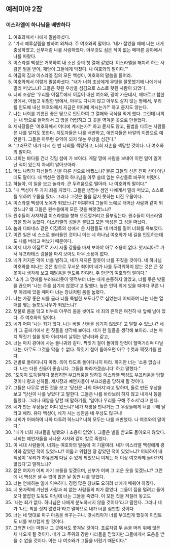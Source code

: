 ## 예레미야 2장

### 이스라엘이 하나님을 배반하다
1. 여호와께서 나에게 말씀하셨다.
2. "가서 예루살렘을 향하여 외쳐라. 주 여호와의 말이다. '네가 젊었을 때에 너는 내게 충성하였고, 신부처럼 나를 사랑하였다. 아무것도 심은 적이 없는 메마른 광야에서 나를 따랐다.
3. 이스라엘 백성은 거룩하여 내 소산 중의 첫 열매 같았다. 이스라엘을 해치려 하는 사람은 벌을 받아, 재앙이 그들에게 닥쳤다. 나 여호와의 말이다.'"
4. 야곱의 집과 이스라엘 집의 모든 백성아, 여호와의 말씀을 들어라.
5. 여호와께서 이렇게 말씀하셨다. "내가 너희 조상에게 무엇을 잘못했기에 나에게서 멀리 떠났느냐? 그들은 헛된 우상을 섬김으로 스스로 헛된 사람이 되었다.
6. 너희 조상은 '우리를 이집트에서 이끌어 내신 여호와, 광야 가운데서, 메마르고 험한 땅에서, 어둡고 위험한 땅에서, 아무도 다니지 않고 아무도 살지 않는 땅에서, 우리를 인도해 내신 여호와께서 지금은 어디에 계시는가?' 하고 묻지도 않는다.
7. 나는 너희를 기름진 좋은 땅으로 인도하여 그 열매와 곡식을 먹게 했다. 그런데 너희는 내 땅으로 들어와서 그 땅을 더럽히고 그 곳을 역겨운 곳으로 만들었다.
8. 제사장들은 '여호와께서 어디에 계시는가?' 하고 묻지도 않고, 율법을 다루는 사람들은 나를 알지도 못한다. 지도자들은 나를 배반하고, 예언자들은 바알의 이름으로 예언한다. 그들은 아무런 유익이 되지 않는 우상을 섬긴다."
9. "그러므로 내가 다시 한 번 너희를 책망하고, 너희 자손을 책망할 것이다. 나 여호와의 말이다.
10. 너희는 바다를 건너 깃딤 섬에 가 보아라. 게달 땅에 사람을 보내어 이런 일이 일어난 적이 있는지 자세히 알아보아라.
11. 어느 나라가 자신들의 신을 다른 신으로 바꿨느냐? 물론 그들의 신은 진짜 신이 아닌데도 말이다. 내 백성은 영광의 하나님을 아무 쓸데 없는 우상들로 바꾸어 버렸다.
12. 하늘아, 이 일을 보고 놀라라. 큰 두려움으로 떨어라. 나 여호와의 말이다."
13. "내 백성이 두 가지 죄를 지었다. 그들은 생명수 샘인 나에게서 멀리 떠났고, 스스로를 위하여 우물을 팠다. 그러나 그것은 물을 담지 못하는 터진 우물이다.
14. 이스라엘 백성이 노예가 되었느냐? 어찌하여 그들이 노예로 태어난 사람과 같이 되었느냐? 왜 그들은 원수들에게 모든 것을 빼앗겼느냐?
15. 원수들이 사자처럼 이스라엘을 향해 으르렁거리고 울부짖는다. 원수들이 이스라엘 땅을 망쳐 놓았다. 이스라엘의 성들은 불탔고 모든 백성은 그 성을 떠났다.
16. 놉과 다바네스 같은 이집트의 성에서 온 사람들도 네 머리를 밀어 너희를 욕보였다.
17. 이런 일은 네 스스로 불러들인 것이니 이는 네 하나님 여호와가 네 길을 인도하는데도 나를 버리고 떠났기 때문이다.
18. 이제 네가 이집트로 가서 시홀 강물을 마셔 보아야 아무 소용이 없다. 앗시리아로 가서 유프라테스 강물을 마셔 보아도 아무 소용이 없다.
19. 네가 저지른 악이 너를 벌하고, 네가 저지른 잘못이 너를 꾸짖을 것이다. 네 하나님 여호와를 떠나는 것은 참으로 무서운 죄이며 네가 나를 두려워하지 않는 것은 큰 잘못이니 생각해 보고 깨달음을 얻도록 하여라. 주 만군의 여호와의 말이다."
20. "소가 그 멍에를 부러뜨리듯이 옛적부터 너는 내게 순종하지 않았고, 너를 묶은 밧줄을 끊으며 '나는 주를 섬기지 않겠다'고 말했다. 높은 언덕 위에 있을 때마다 푸른 나무 아래에 있을 때마다 너는 창녀처럼 몸을 눕혔다.
21. 나는 가장 좋은 씨를 골라 너를 특별한 포도나무로 심었는데 어찌하여 너는 나쁜 열매를 맺는 들포도나무가 되었느냐?
22. 잿물로 몸을 닦고 비누로 아무리 몸을 씻어도 네 죄의 흔적은 여전히 내 앞에 남아 있다. 주 여호와의 말이다.
23. 네가 어찌 '나는 죄가 없다. 나는 바알 신들을 섬기지 않았다' 고 말할 수 있느냐? 네가 그 골짜기에서 한 짓들을 생각해 보아라. 네가 한 일들을 생각해 보아라. 너는 마치 짝짓기 철을 맞아 이리저리 날뛰는 암낙타와 같고,
24. 너는 마치 광야에 사는 들나귀와 같다. 짝짓기 철이 돌아와 암컷이 헐떡거리며 다닐 때는, 아무도 그것을 막을 수 없다. 짝짓기 철이 돌아오면 아무 수컷과 짝짓기를 한다.
25. 맨발로 돌아다니지 마라. 목이 타도록 돌아다니지 마라. 하지만 너는 '소용 없습니다. 나는 다른 신들이 좋습니다. 그들을 따라가겠습니다' 하고 말했다."
26. "도둑이 도둑질하다 붙잡히면 부끄러움을 당하듯 이스라엘 백성도 부끄러움을 당할 것이니 왕과 신하들, 제사장과 예언자들이 부끄러움을 당하게 될 것이다.
27. 그들은 나무로 만든 것을 보고 '당신은 나의 아버지'라고 말하며, 돌로 만든 우상을 보고 '당신이 나를 낳았다'고 말한다. 그들은 나를 바라보려 하지 않고 내게서 등을 돌렸다. 그러나 재앙을 당할 때 말하기를, '일어나 우리를 구해 주소서'라고 한다.
28. 네가 만든 우상들은 어디 있느냐? 네가 재앙을 만나거든 그 우상들에게 너를 구해 달라고 해라. 유다 백성아, 네가 사는 성만큼 네 우상도 많구나!
29. 너희가 어찌하여 나와 다투려 하느냐? 너희 모두는 나를 배반했다. 나 여호와의 말이다."
30. "내가 너희 자녀들을 벌했으나 소용이 없었다. 그들은 벌을 받고도 돌아오지 않았다. 너희는 예언자들을 사나운 사자와 같이 칼로 죽였다.
31. 이 세대 사람들아, 너희는 여호와의 말씀에 귀 기울여라. 내가 이스라엘 백성에게 광야와 같았던 적이 있었느냐? 어둡고 위험한 땅 같았던 적이 있었느냐? 어찌하여 내 백성이 '우리가 자유롭게 다닐 수 있게 되었으니 이제는 더 이상 여호와께 돌아가지 않겠다'고 말하느냐?
32. 젊은 여자가 어찌 자기 보물을 잊겠으며, 신부가 어찌 그 고운 옷을 잊겠느냐? 그런데 내 백성은 셀 수 없이 많은 날 동안 나를 잊었다.
33. 너는 연애하는 일에 익숙하다. 경험 많은 창녀도 오히려 너에게 배워야 하겠다.
34. 네 옷자락에 가난한 사람과 죄 없는 사람들의 피가 묻었다. 그들이 집을 털려고 들어오다 붙잡힌 도둑도 아닌데 너는 그들을 죽였다. 이 모든 짓을 저질러 놓고도
35. '나는 죄가 없다. 하나님은 나에게 분노하시지 않을 것이다'라고 말한다. 그러나 네가 '나는 죄를 짓지 않았다'라고 말하므로 내가 너를 심판할 것이다.
36. 너는 네 멋대로 마구 마음을 바꾸는구나. 앗시리아가 너를 부끄럽게 했듯이 이집트도 너를 부끄럽게 할 것이다.
37. 그러면 너는 마침내 그 곳에서도 쫓겨날 것이다. 포로처럼 두 손을 머리 위에 얹은 채 나오게 될 것이다. 네가 그 주위의 강한 나라들을 믿었지만 그들에게서 도움을 받을 수 없을 것이다. 이는 나 여호와가 그들을 버렸기 때문이다."